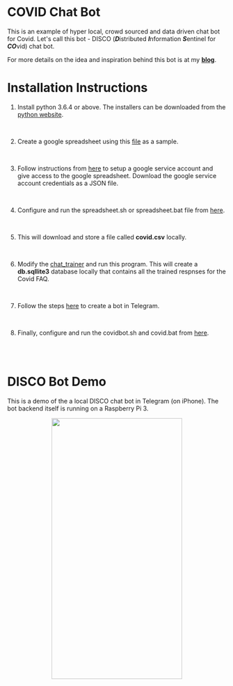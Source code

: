 # COVID Chat Bot
This is an example of hyper local, crowd sourced and data driven chat bot for Covid. Let's call this bot - DISCO (***D***istributed ***I***nformation ***S***entinel for ***CO***vid) chat bot.

For more details on the idea and inspiration behind this bot is at my [**blog**](https://www.rajansview.com/2020/07/a-hyper-local-crowd-sourced-data-driven.html).
<br/>

# Installation Instructions
1. Install python 3.6.4 or above. The installers can be downloaded from the [python website](https://www.python.org/downloads/).
<br/>

2. Create a google spreadsheet using this [file](https://github.com/rajanm/covid-chat-bot/blob/master/covid-data-sample-google-sheet.csv) as a sample.
<br/>

3. Follow instructions from [here](https://www.twilio.com/blog/2017/02/an-easy-way-to-read-and-write-to-a-google-spreadsheet-in-python.html) to
setup a google service account and give access to the google spreadsheet. Download the google service account credentials as a JSON file.
<br/>

4. Configure and run the spreadsheet.sh or spreadsheet.bat file from [here](https://github.com/rajanm/covid-chat-bot/tree/master/scripts).
<br/>

5. This will download and store a file called **covid.csv** locally.
<br/>

6. Modify the [chat_trainer](https://github.com/rajanm/covid-chat-bot/blob/master/chat_query_trainer.py) and run this program. This will create a 
**db.sqllite3** database locally that contains all the trained respnses for the Covid FAQ.
<br/>

7. Follow the steps [here](https://core.telegram.org/bots) to create a bot in Telegram.
<br/>

8. Finally, configure and run the covidbot.sh and covid.bat from [here](https://github.com/rajanm/covid-chat-bot/tree/master/scripts).
<br/>
<br/>

# DISCO Bot Demo
This is a demo of the a local DISCO chat bot in Telegram (on iPhone). The bot backend itself is running on a Raspberry Pi 3.
<br/>

<p align="center">
  <img width="300" height="600" src="https://github.com/rajanm/covid-chat-bot/blob/master/Mobile-Telegram-Covid-Chat-Bot.gif">
</p>
